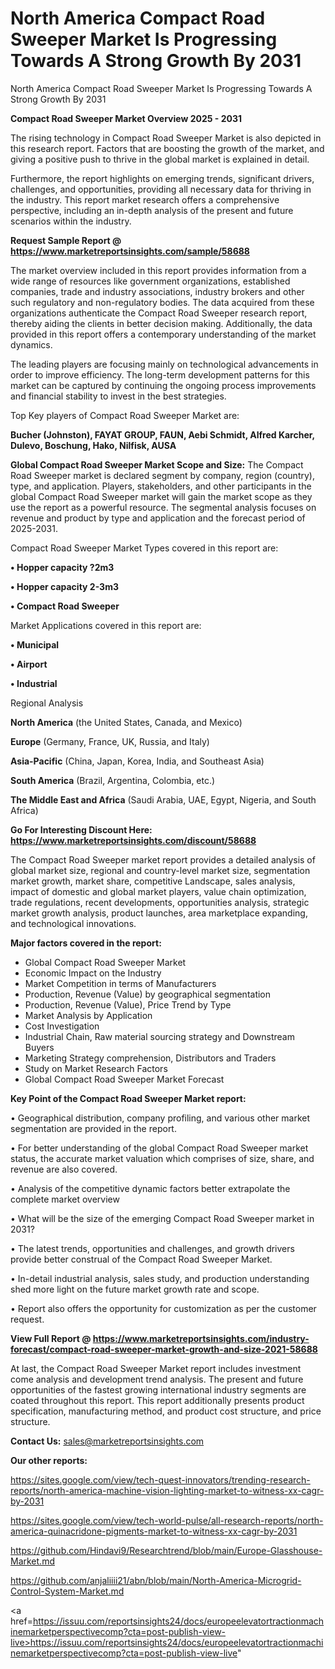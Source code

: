 # North America Compact Road Sweeper Market Is Progressing Towards A Strong Growth By 2031
North America Compact Road Sweeper Market Is Progressing Towards A Strong Growth By 2031

<Strong> Compact Road Sweeper Market Overview 2025 - 2031</strong>

The rising technology in Compact Road Sweeper Market is also depicted in this research report. Factors that are boosting the growth of the market, and giving a positive push to thrive in the global market is explained in detail.

Furthermore, the report highlights on emerging trends, significant drivers, challenges, and opportunities, providing all necessary data for thriving in the industry. This report market research offers a comprehensive perspective, including an in-depth analysis of the present and future scenarios within the industry.

<strong>Request Sample Report @ <a href=https://www.marketreportsinsights.com/sample/58688>https://www.marketreportsinsights.com/sample/58688</a></strong>

The market overview included in this report provides information from a wide range of resources like government organizations, established companies, trade and industry associations, industry brokers and other such regulatory and non-regulatory bodies. The data acquired from these organizations authenticate the Compact Road Sweeper research report, thereby aiding the clients in better decision making. Additionally, the data provided in this report offers a contemporary understanding of the market dynamics.

The leading players are focusing mainly on technological advancements in order to improve efficiency. The long-term development patterns for this market can be captured by continuing the ongoing process improvements and financial stability to invest in the best strategies.

Top Key players of Compact Road Sweeper Market are:

<strong>Bucher (Johnston), FAYAT GROUP, FAUN, Aebi Schmidt, Alfred Karcher, Dulevo, Boschung, Hako, Nilfisk, AUSA</strong>

<strong><b>Global Compact Road Sweeper Market Scope and Size:</b></strong>
The Compact Road Sweeper market is declared segment by company, region (country), type, and application. Players, stakeholders, and other participants in the global Compact Road Sweeper market will gain the market scope as they use the report as a powerful resource. The segmental analysis focuses on revenue and product by type and application and the forecast period of 2025-2031.

Compact Road Sweeper Market Types covered in this report are:

<strong>• Hopper capacity ?2m3

• Hopper capacity 2-3m3

• Compact Road Sweeper</strong>

Market Applications covered in this report are:

<strong>• Municipal

• Airport

• Industrial</strong> 

Regional Analysis

<strong>North America</strong> (the United States, Canada, and Mexico)

<strong>Europe</strong> (Germany, France, UK, Russia, and Italy)

<strong>Asia-Pacific</strong> (China, Japan, Korea, India, and Southeast Asia)

<strong>South America</strong> (Brazil, Argentina, Colombia, etc.)

<strong>The Middle East and Africa</strong> (Saudi Arabia, UAE, Egypt, Nigeria, and South Africa)

<strong>Go For Interesting Discount Here: <a href=https://www.marketreportsinsights.com/discount/58688>https://www.marketreportsinsights.com/discount/58688</a></strong>

The Compact Road Sweeper market report provides a detailed analysis of global market size, regional and country-level market size, segmentation market growth, market share, competitive Landscape, sales analysis, impact of domestic and global market players, value chain optimization, trade regulations, recent developments, opportunities analysis, strategic market growth analysis, product launches, area marketplace expanding, and technological innovations.

<strong><b>Major factors covered in the report:</b></strong>
<ul>
  <li>Global Compact Road Sweeper Market </li>
  <li>Economic Impact on the Industry</li>
  <li>Market Competition in terms of Manufacturers</li>
  <li>Production, Revenue (Value) by geographical segmentation</li>
  <li>Production, Revenue (Value), Price Trend by Type</li>
  <li>Market Analysis by Application</li>
  <li>Cost Investigation</li>
  <li>Industrial Chain, Raw material sourcing strategy and Downstream Buyers</li>
  <li>Marketing Strategy comprehension, Distributors and Traders</li>
  <li>Study on Market Research Factors</li>
  <li>Global Compact Road Sweeper Market Forecast</li>
</ul>

<strong><b>Key Point of the Compact Road Sweeper Market report:</b></strong>

• Geographical distribution, company profiling, and various other market segmentation are provided in the report.

• For better understanding of the global Compact Road Sweeper market status, the accurate market valuation which comprises of size, share, and revenue are also covered.

• Analysis of the competitive dynamic factors better extrapolate the complete market overview

• What will be the size of the emerging Compact Road Sweeper market in 2031?

• The latest trends, opportunities and challenges, and growth drivers provide better construal of the Compact Road Sweeper Market.

• In-detail industrial analysis, sales study, and production understanding shed more light on the future market growth rate and scope.

• Report also offers the opportunity for customization as per the customer request.

<strong><b>View Full Report @ <a href=https://www.marketreportsinsights.com/industry-forecast/compact-road-sweeper-market-growth-and-size-2021-58688>https://www.marketreportsinsights.com/industry-forecast/compact-road-sweeper-market-growth-and-size-2021-58688</a></b></strong>


At last, the Compact Road Sweeper Market report includes investment come analysis and development trend analysis. The present and future opportunities of the fastest growing international industry segments are coated throughout this report. This report additionally presents product specification, manufacturing method, and product cost structure, and price structure.

<strong>Contact Us:</strong>
sales@marketreportsinsights.com

<strong>Our other reports:</strong>

<a href=https://sites.google.com/view/tech-quest-innovators/trending-research-reports/north-america-machine-vision-lighting-market-to-witness-xx-cagr-by-2031>https://sites.google.com/view/tech-quest-innovators/trending-research-reports/north-america-machine-vision-lighting-market-to-witness-xx-cagr-by-2031</a>

<a href=https://sites.google.com/view/tech-world-pulse/all-research-reports/north-america-quinacridone-pigments-market-to-witness-xx-cagr-by-2031>https://sites.google.com/view/tech-world-pulse/all-research-reports/north-america-quinacridone-pigments-market-to-witness-xx-cagr-by-2031</a>

<a href=https://github.com/Hindavi9/Researchtrend/blob/main/Europe-Glasshouse-Market.md>https://github.com/Hindavi9/Researchtrend/blob/main/Europe-Glasshouse-Market.md</a>

<a href=https://github.com/anjaliiii21/abn/blob/main/North-America-Microgrid-Control-System-Market.md>https://github.com/anjaliiii21/abn/blob/main/North-America-Microgrid-Control-System-Market.md</a>

<a href=https://issuu.com/reportsinsights24/docs/europeelevatortractionmachinemarketperspectivecomp?cta=post-publish-view-live>https://issuu.com/reportsinsights24/docs/europeelevatortractionmachinemarketperspectivecomp?cta=post-publish-view-live</a>"
